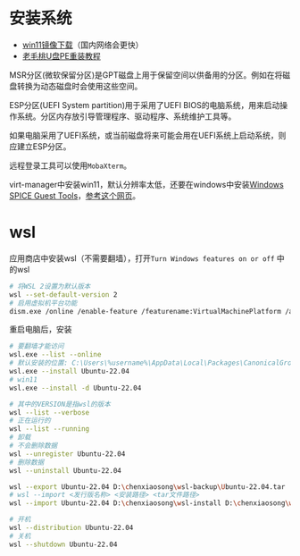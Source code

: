 # 安装系统

- [win11镜像下载](https://www.microsoft.com/zh-cn/software-download/windows11)（国内网络会更快）
- [老毛桃U盘PE重装教程](https://www.laomaotao.net/help/2020/0806/8620.html)

MSR分区(微软保留分区)是GPT磁盘上用于保留空间以供备用的分区。例如在将磁盘转换为动态磁盘时会使用这些空间。

ESP分区(UEFI System partition)用于采用了UEFI BIOS的电脑系统，用来启动操作系统。分区内存放引导管理程序、驱动程序、系统维护工具等。

如果电脑采用了UEFI系统，或当前磁盘将来可能会用在UEFI系统上启动系统，则应建立ESP分区。

远程登录工具可以使用`MobaXterm`。

virt-manager中安装win11，默认分辨率太低，还要在windows中安装[Windows SPICE Guest Tools](https://www.spice-space.org/download/windows/spice-guest-tools/spice-guest-tools-latest.exe)，[参考这个网页](https://www.spice-space.org/download.html)。

# wsl

应用商店中安装wsl（不需要翻墙），打开`Turn Windows features on or off` 中的wsl

```sh
# 将WSL 2设置为默认版本
wsl --set-default-version 2
# 启用虚拟机平台功能
dism.exe /online /enable-feature /featurename:VirtualMachinePlatform /all /norestart
```
重启电脑后，安装
```sh
# 要翻墙才能访问
wsl.exe --list --online
# 默认安装的位置: C:\Users\%username%\AppData\Local\Packages\CanonicalGroupLimited.Ubuntu22.04LTS_79rhkp1fndgsc
wsl.exe --install Ubuntu-22.04
# win11
wsl.exe --install -d Ubuntu-22.04

# 其中的VERSION是指wsl的版本
wsl --list --verbose
# 正在运行的
wsl --list --running
# 卸载
# 不会删除数据
wsl --unregister Ubuntu-22.04
# 删除数据
wsl --uninstall Ubuntu-22.04

wsl --export Ubuntu-22.04 D:\chenxiaosong\wsl-backup\Ubuntu-22.04.tar
# wsl --import <发行版名称> <安装路径> <tar文件路径>
wsl --import Ubuntu-22.04 D:\chenxiaosong\wsl-install D:\chenxiaosong\wsl-backup\Ubuntu-22.04.tar

# 开机
wsl --distribution Ubuntu-22.04
# 关机
wsl --shutdown Ubuntu-22.04
```

